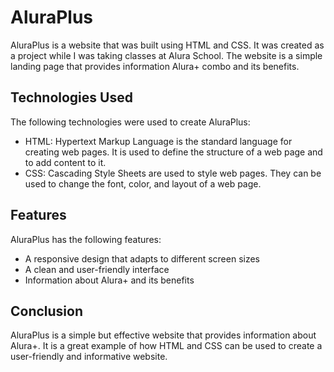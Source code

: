  # AluraPlus
AluraPlus is a website that was built using HTML and CSS. It was created as a project while I was taking classes at Alura School. The website is a simple landing page that provides information Alura+ combo and its benefits.
## Technologies Used
The following technologies were used to create AluraPlus:
* HTML: Hypertext Markup Language is the standard language for creating web pages. It is used to define the structure of a web page and to add content to it.
* CSS: Cascading Style Sheets are used to style web pages. They can be used to change the font, color, and layout of a web page.
## Features
AluraPlus has the following features:
* A responsive design that adapts to different screen sizes
* A clean and user-friendly interface
* Information about Alura+ and its benefits
## Conclusion
AluraPlus is a simple but effective website that provides information about Alura+. It is a great example of how HTML and CSS can be used to create a user-friendly and informative website.
